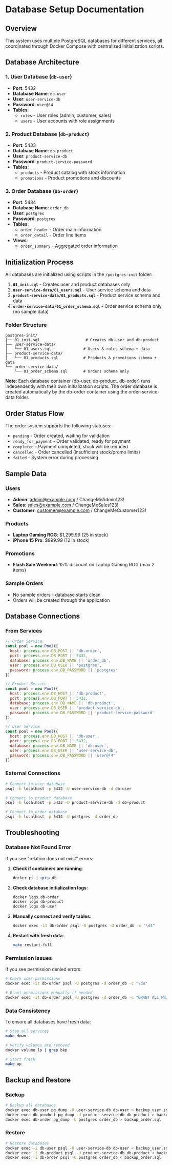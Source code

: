 # Database Setup Documentation

## Overview
This system uses multiple PostgreSQL databases for different services, all coordinated through Docker Compose with centralized initialization scripts.

## Database Architecture

### 1. User Database (`db-user`)
- **Port**: 5432
- **Database Name**: `db-user`
- **User**: `user-service-db`
- **Password**: `user@!4`
- **Tables**:
  - `roles` - User roles (admin, customer, sales)
  - `users` - User accounts with role assignments

### 2. Product Database (`db-product`)
- **Port**: 5433
- **Database Name**: `db-product`
- **User**: `product-service-db`
- **Password**: `product-service-password`
- **Tables**:
  - `products` - Product catalog with stock information
  - `promotions` - Product promotions and discounts

### 3. Order Database (`db-order`)
- **Port**: 5434
- **Database Name**: `order_db`
- **User**: `postgres`
- **Password**: `postgres`
- **Tables**:
  - `order_header` - Order main information
  - `order_detail` - Order line items
- **Views**:
  - `order_summary` - Aggregated order information

## Initialization Process

All databases are initialized using scripts in the `/postgres-init` folder:

1. **`01_init.sql`** - Creates user and product databases only
2. **`user-service-data/01_users.sql`** - User service schema and data
3. **`product-service-data/01_products.sql`** - Product service schema and data  
4. **`order-service-data/01_order_schema.sql`** - Order service schema only (no sample data)

### Folder Structure
```
postgres-init/
├── 01_init.sql                    # Creates db-user and db-product
├── user-service-data/
│   └── 01_users.sql              # Users & roles schema + data
├── product-service-data/
│   └── 01_products.sql           # Products & promotions schema + data
└── order-service-data/
    └── 01_order_schema.sql       # Orders schema only
```

**Note**: Each database container (db-user, db-product, db-order) runs independently with their own initialization scripts. The order database is created automatically by the db-order container using the order-service-data folder.

## Order Status Flow

The order system supports the following statuses:
- `pending` - Order created, waiting for validation
- `ready_for_payment` - Order validated, ready for payment
- `completed` - Payment completed, stock will be reduced
- `cancelled` - Order cancelled (insufficient stock/promo limits)
- `failed` - System error during processing

## Sample Data

### Users
- **Admin**: admin@example.com / ChangeMeAdmin123!
- **Sales**: sales@example.com / ChangeMeSales123!
- **Customer**: customer@example.com / ChangeMeCustomer123!

### Products
- **Laptop Gaming ROG**: $1,299.99 (25 in stock)
- **iPhone 15 Pro**: $999.99 (12 in stock)

### Promotions
- **Flash Sale Weekend**: 15% discount on Laptop Gaming ROG (max 2 items)

### Sample Orders
- No sample orders - database starts clean
- Orders will be created through the application

## Database Connections

### From Services
```javascript
// Order Service
const pool = new Pool({
  host: process.env.DB_HOST || 'db-order',
  port: process.env.DB_PORT || 5432,
  database: process.env.DB_NAME || 'order_db',
  user: process.env.DB_USER || 'postgres',
  password: process.env.DB_PASSWORD || 'postgres'
})

// Product Service
const pool = new Pool({
  host: process.env.DB_HOST || 'db-product',
  port: process.env.DB_PORT || 5432,
  database: process.env.DB_NAME || 'db-product',
  user: process.env.DB_USER || 'product-service-db',
  password: process.env.DB_PASSWORD || 'product-service-password'
})

// User Service
const pool = new Pool({
  host: process.env.DB_HOST || 'db-user',
  port: process.env.DB_PORT || 5432,
  database: process.env.DB_NAME || 'db-user',
  user: process.env.DB_USER || 'user-service-db',
  password: process.env.DB_PASSWORD || 'user@!4'
})
```

### External Connections
```bash
# Connect to user database
psql -h localhost -p 5432 -U user-service-db -d db-user

# Connect to product database
psql -h localhost -p 5433 -U product-service-db -d db-product

# Connect to order database
psql -h localhost -p 5434 -U postgres -d order_db
```

## Troubleshooting

### Database Not Found Error
If you see "relation does not exist" errors:

1. **Check if containers are running**:
   ```bash
   docker ps | grep db-
   ```

2. **Check database initialization logs**:
   ```bash
   docker logs db-order
   docker logs db-product
   docker logs db-user
   ```

3. **Manually connect and verify tables**:
   ```bash
   docker exec -it db-order psql -U postgres -d order_db -c "\dt"
   ```

4. **Restart with fresh data**:
   ```bash
   make restart-full
   ```

### Permission Issues
If you see permission denied errors:
```bash
# Check user permissions
docker exec -it db-order psql -U postgres -d order_db -c "\du"

# Grant permissions manually if needed
docker exec -it db-order psql -U postgres -d order_db -c "GRANT ALL PRIVILEGES ON ALL TABLES IN SCHEMA public TO postgres;"
```

### Data Consistency
To ensure all databases have fresh data:
```bash
# Stop all services
make down

# Verify volumes are removed
docker volume ls | grep bkp

# Start fresh
make up
```

## Backup and Restore

### Backup
```bash
# Backup all databases
docker exec db-user pg_dump -U user-service-db db-user > backup_user.sql
docker exec db-product pg_dump -U product-service-db db-product > backup_product.sql
docker exec db-order pg_dump -U postgres order_db > backup_order.sql
```

### Restore
```bash
# Restore databases
docker exec -i db-user psql -U user-service-db db-user < backup_user.sql
docker exec -i db-product psql -U product-service-db db-product < backup_product.sql
docker exec -i db-order psql -U postgres order_db < backup_order.sql
```
